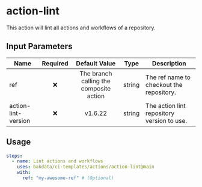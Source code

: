 # action-lint

This action will lint all actions and workflows of a repository.

## Input Parameters

| Name                | Required |               Default Value                |  Type  | Description                                |
| ------------------- | :------: | :----------------------------------------: | :----: | ------------------------------------------ |
| ref                 |    ❌    |  The branch calling the composite action   | string | The ref name to checkout the repository.   |
| action-lint-version |    ❌    | v1.6.22 | string | The action lint repository version to use. |

## Usage

```yaml
steps:
  - name: Lint actions and workflows
    uses: bakdata/ci-templates/actions/action-lint@main
    with:
      ref: "my-awesome-ref" # (Optional)
```
